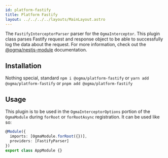 ```yaml
---
id: platform-fastify
title: Platform Fastify
layout: ../../../../layouts/MainLayout.astro
---
```


The `FastifyInterceptorParser` parser for the `OgmaInterceptor`. This plugin class parses Fastify request and response object to be able to successfully log the data about the request. For more information, check out the [@ogma/nestjs-module](/en/nestjs/module) documentation.

## Installation

Nothing special, standard `npm i @ogma/platform-fastify` or `yarn add @ogma/platform-fastify` or `pnpm add @ogma/platform-fastify`

## Usage

This plugin is to be used in the `OgmaInterceptorOptions` portion of the `OgmaModule` during `forRoot` or `forRootAsync` registration. It can be used like so:

```ts
@Module({
  imports: [OgmaModule.forRoot({})],
  providers: [FastifyParser]
})
export class AppModule {}
```
